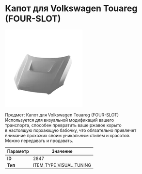 # Капот для Volkswagen Touareg (FOUR-SLOT)

![Item Image](../img/2847.webp?raw=true)

Предмет: Капот для Volkswagen Touareg (FOUR-SLOT)<br>Используется для визуальной модификаций вашего<br>транспорта, способен превратить ваше ржавое корыто<br>в настоящую порхающую бабочку, что обязательно привлечет<br>внимание прохожих своим уникальным стилем и красотой.<br>Можно передавать и продавать.


| Параметр | Значение |
|----------|----------|
| **ID** | 2847 |
| **Тип** | ITEM_TYPE_VISUAL_TUNING |

